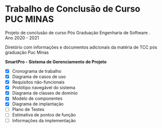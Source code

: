 # Trabalho de Conclusão de Curso  PUC MINAS 

Projeto de conclusão de curso Pós Graduação Engenharia de Software .
Ano 2020 - 2021

Diretório com informações e documentos adicionais da matéria de TCC pós graduação Puc Minas 

**SmartPro - Sistema de Gerenciamento de Projeto**

 - [x] Cronograma de trabalho
 - [x] Diagrama de casos de uso
 - [x] Requisitos não-funcionais
 - [x] Protótipo navegável do sistema
 - [x] Diagrama de classes de domínio
 - [x] Modelo de componentes
 - [x] Diagrama de implantação
 - [ ] Plano de Testes
 - [ ]  Estimativa de pontos de função
 - [ ] Informações da implementação
